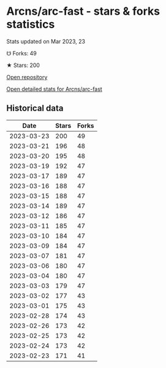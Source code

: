 # Arcns/arc-fast - stars & forks statistics

Stats updated on Mar 2023, 23

☋ Forks: 49

★ Stars: 200

[Open repository](https://github.com/Arcns/arc-fast)

[Open detailed stats for Arcns/arc-fast](https://reviewgithub.com/rep/Arcns/arc-fast)

## Historical data
| Date | Stars | Forks |
|------|-------|-------|
| 2023-03-23 | 200 | 49 | 
| 2023-03-21 | 196 | 48 | 
| 2023-03-20 | 195 | 48 | 
| 2023-03-19 | 192 | 47 | 
| 2023-03-17 | 189 | 47 | 
| 2023-03-16 | 188 | 47 | 
| 2023-03-15 | 188 | 47 | 
| 2023-03-14 | 189 | 47 | 
| 2023-03-12 | 186 | 47 | 
| 2023-03-11 | 185 | 47 | 
| 2023-03-10 | 184 | 47 | 
| 2023-03-09 | 184 | 47 | 
| 2023-03-07 | 181 | 47 | 
| 2023-03-06 | 180 | 47 | 
| 2023-03-04 | 180 | 47 | 
| 2023-03-03 | 179 | 47 | 
| 2023-03-02 | 177 | 43 | 
| 2023-03-01 | 175 | 43 | 
| 2023-02-28 | 174 | 43 | 
| 2023-02-26 | 173 | 42 | 
| 2023-02-25 | 173 | 42 | 
| 2023-02-24 | 173 | 42 | 
| 2023-02-23 | 171 | 41 | 


